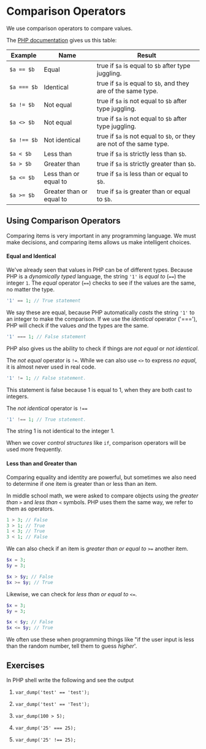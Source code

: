 # Comparison Operators

We use comparison operators to compare values.

The [PHP documentation](http://www.php.net/manual/en/language.operators.comparison.php) gives us this table:

Example | Name | Result
--- | --- | ---
`$a == $b` | Equal | true if `$a` is equal to `$b` after type juggling.
<code  style="white-space:nowrap">$a === $b</code> | Identical | true if `$a` is equal to `$b`, and they are of the same type.
`$a != $b` | Not equal | true if `$a` is not equal to `$b` after type juggling.
`$a <> $b` | Not equal | true if `$a` is not equal to `$b` after type juggling.
<code style="white-space:nowrap">$a !== $b</code> | Not identical | true if `$a` is not equal to `$b`, or they are not of the same type.
`$a < $b` | Less than | true if `$a` is strictly less than `$b`.
`$a > $b` | Greater than | true if `$a` is strictly greater than `$b`.
`$a <= $b` | Less than or equal to | true if `$a` is less than or equal to `$b`.
`$a >= $b` | Greater than or equal to | true if `$a` is greater than or equal to `$b`.

## Using Comparison Operators

Comparing items is very important in any programming language.  We must make decisions, and comparing items allows us make intelligent choices.

#### Equal and Identical

We've already seen that values in PHP can be of different types.  Because PHP is a _dynamically typed_ language, the string `'1'` is _equal to_ (`==`) the integer `1`.  The _equal_ operator (`==`) checks to see if the values are the same, no matter the type.

~~~php
'1' == 1; // True statement
~~~

We say these are equal, because PHP automatically _casts_ the string `'1'` to an integer to make the comparison.  If we use the _identical_ operator ('==='), PHP will check if the values _and_ the types are the same.

~~~php
'1' === 1; // False statement
~~~

PHP also gives us the ability to check if things are _not equal_ or _not identical_.

The _not equal_ operator is `!=`.  While we can also use `<>` to express _no equal_, it is almost never used in real code.

~~~php
'1' != 1; // False statement.
~~~

This statement is false because 1 is equal to 1, when they are both cast to integers.

The _not identical_ operator is `!==`

~~~php
'1' !== 1; // True statement.
~~~

The string 1 is not identical to  the integer 1.

When we cover _control structures_ like `if`, comparison operators will be used more frequently.

#### Less than and Greater than

Comparing equality and identity are powerful, but sometimes we also need to determine if one item is greater than or less than an item.

In middle school math, we were asked to compare objects using the _greater than_ `>` and _less than_ `<` symbols.  PHP uses them the same way, we refer to them as operators.

~~~php
1 > 3; // False
3 > 1; // True
1 < 3; // True
3 < 1; // False
~~~

We can also check if an item is _greater than or equal to_ `>=` another item.

~~~php
$x = 3;
$y = 3;

$x > $y; // False
$x >= $y; // True
~~~

Likewise, we can check for _less than or equal to_ `<=`.

~~~php
$x = 3;
$y = 3;

$x < $y; // False
$x <= $y; // True
~~~

We often use these when programming things like "if the user input is less than the random number, tell them to guess _higher_'.

## Exercises

In PHP shell write the following and see the output

1. `var_dump('test' == 'test');`

1. `var_dump('test' == 'Test');`

1. `var_dump(100 > 5);`

1. `var_dump('25' === 25);`

1. `var_dump('25' !== 25);`
